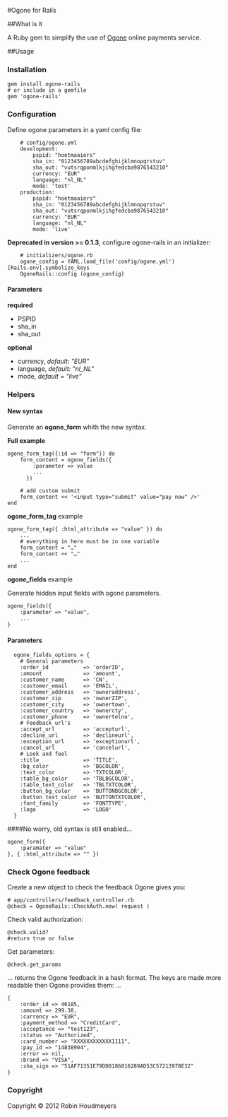 #Ogone for Rails


##What is it

A Ruby gem to simplify the use of [Ogone](http://www.ogone.com) online payments service.


##Usage

### Installation
	gem install ogone-rails
	# or include in a gemfile
	gem 'ogone-rails'

### Configuration
Define ogone parameters in a yaml config file:
		
		# config/ogone.yml
		development:
  			pspid: "hoetmaaiers"
  			sha_in: "0123456789abcdefghijklmnopqrstuv"
  			sha_out: "vutsrqponmlkjihgfedcba9876543210"
  			currency: "EUR"
  			language: "nl_NL"
  			mode: 'test'
  		production:
  			pspid: "hoetmaaiers"
  			sha_in: "0123456789abcdefghijklmnopqrstuv"
  			sha_out: "vutsrqponmlkjihgfedcba9876543210"
  			currency: "EUR"
  			language: "nl_NL"
  			mode: 'live'

__Deprecated in version >= 0.1.3__, configure ogone-rails in an initializer:

		
		# initializers/ogone.rb
		ogone_config = YAML.load_file('config/ogone.yml')[Rails.env].symbolize_keys
		OgoneRails::config (ogone_config)
		

#### Parameters	
__required__

* PSPID
* sha_in
* sha_out

__optional__

* currency,  _default: "EUR"_
* language, _default: "nl_NL"_
* mode, _default = "live"_



### Helpers

#### New syntax

Generate an **ogone_form** whith the new syntax.


**Full example**
	
	ogone_form_tag({:id => "form"}) do 
		form_content = ogone_fields({  
	        :parameter => value
	        ...
	      })
	
		# add custom submit
		form_content << '<input type="submit" value="pay now" />'
	end

**ogone_form_tag** example
	
	ogone_form_tag({ :html_attribute => "value" }) do 
		...
		# everything in here must be in one variable
		form_content = "…"
		form_content << "…"		
		...
	end

**ogone_fields** example

Generate hidden input fields with ogone parameters.


	ogone_fields({
		:parameter => "value",
		...
	}

#### Parameters

      ogone_fields_options = {
        # General parameters
        :order_id           => 'orderID',
        :amount             => 'amount',
        :customer_name      => 'CN',
        :customer_email     => 'EMAIL',
        :customer_address   => 'owneraddress',
        :customer_zip       => 'ownerZIP',
        :customer_city      => 'ownertown',
        :customer_country   => 'ownercty',
        :customer_phone     => 'ownertelno',
        # Feedback url's    
        :accept_url         => 'accepturl',
        :decline_url        => 'declineurl',
        :exception_url      => 'exceptionurl',
        :cancel_url         => 'cancelurl',
        # Look and feel     
        :title              => 'TITLE',
        :bg_color           => 'BGCOLOR',
        :text_color         => 'TXTCOLOR',
        :table_bg_color     => 'TBLBGCOLOR',
        :table_text_color   => 'TBLTXTCOLOR',
        :button_bg_color    => 'BUTTONBGCOLOR',
        :button_text_color  => 'BUTTONTXTCOLOR',
        :font_family        => 'FONTTYPE',
        :logo               => 'LOGO'       
      }



####No worry, old syntax is still enabled...


	ogone_form({
		:paramater => "value"
   	}, { :html_attribute => "" })

### Check Ogone feedback

Create a new object to check the feedback Ogone gives you:

	# app/controllers/feedback_controller.rb
    @check = OgoneRails::CheckAuth.new( request )

Check valid authorization:
	
	@check.valid?
	#return true or false

Get parameters:
	
	@check.get_params
	
… returns the Ogone feedback in a hash format. The keys are made more readable then Ogone provides them: …

	{
		:order_id => 46185, 
		:amount => 299.38, 
		:currency => "EUR", 
		:payment_method => "CreditCard",
		:acceptance => "test123", 
		:status => "Authorized", 
		:card_number => "XXXXXXXXXXXX1111",
		:pay_id => "14838904", 
		:error => nil, 
		:brand => "VISA",
		:sha_sign => "51AF71351E79DD0186816289AD53C57213978E32"
	}
	
### Copyright
Copyright &copy; 2012 Robin Houdmeyers